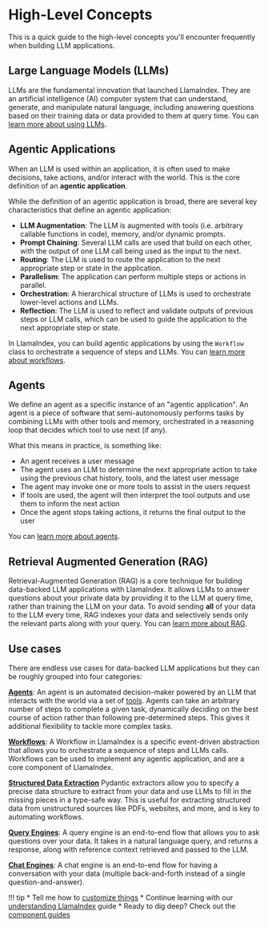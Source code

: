 # High-Level Concepts

This is a quick guide to the high-level concepts you'll encounter frequently when building LLM applications.

## Large Language Models (LLMs)

LLMs are the fundamental innovation that launched LlamaIndex. They are an artificial intelligence (AI) computer system that can understand, generate, and manipulate natural language, including answering questions based on their training data or data provided to them at query time. You can [learn more about using LLMs](../understanding/using_llms/using_llms.md).

## Agentic Applications

When an LLM is used within an application, it is often used to make decisions, take actions, and/or interact with the world. This is the core definition of an **agentic application**.

While the definition of an agentic application is broad, there are several key characteristics that define an agentic application:

- **LLM Augmentation**: The LLM is augmented with tools (i.e. arbitrary callable functions in code), memory, and/or dynamic prompts.
- **Prompt Chaining**: Several LLM calls are used that build on each other, with the output of one LLM call being used as the input to the next.
- **Routing**: The LLM is used to route the application to the next appropriate step or state in the application.
- **Parallelism**: The application can perform multiple steps or actions in parallel.
- **Orchestration**: A hierarchical structure of LLMs is used to orchestrate lower-level actions and LLMs.
- **Reflection**: The LLM is used to reflect and validate outputs of previous steps or LLM calls, which can be used to guide the application to the next appropriate step or state.

In LlamaIndex, you can build agentic applications by using the `Workflow` class to orchestrate a sequence of steps and LLMs. You can [learn more about workflows](../understanding/workflows/index.md).

## Agents

We define an agent as a specific instance of an "agentic application". An agent is a piece of software that semi-autonomously performs tasks by combining LLMs with other tools and memory, orchestrated in a reasoning loop that decides which tool to use next (if any).

What this means in practice, is something like:
- An agent receives a user message
- The agent uses an LLM to determine the next appropriate action to take using the previous chat history, tools, and the latest user message
- The agent may invoke one or more tools to assist in the users request
- If tools are used, the agent will then interpret the tool outputs and use them to inform the next action
- Once the agent stops taking actions, it returns the final output to the user

You can [learn more about agents](../understanding/agent/index.md).

## Retrieval Augmented Generation (RAG)

Retrieval-Augmented Generation (RAG) is a core technique for building data-backed LLM applications with LlamaIndex. It allows LLMs to answer questions about your private data by providing it to the LLM at query time, rather than training the LLM on your data. To avoid sending **all** of your data to the LLM every time, RAG indexes your data and selectively sends only the relevant parts along with your query. You can [learn more about RAG](../understanding/rag/index.md).

## Use cases

There are endless use cases for data-backed LLM applications but they can be roughly grouped into four categories:

[**Agents**](../module_guides/deploying/agents/index.md):
An agent is an automated decision-maker powered by an LLM that interacts with the world via a set of [tools](../module_guides/deploying/agents/tools.md). Agents can take an arbitrary number of steps to complete a given task, dynamically deciding on the best course of action rather than following pre-determined steps. This gives it additional flexibility to tackle more complex tasks.

[**Workflows**](../module_guides/workflow/index.md):
A Workflow in LlamaIndex is a specific event-driven abstraction that allows you to orchestrate a sequence of steps and LLMs calls. Workflows can be used to implement any agentic application, and are a core component of LlamaIndex.

[**Structured Data Extraction**](../use_cases/extraction.md)
Pydantic extractors allow you to specify a precise data structure to extract from your data and use LLMs to fill in the missing pieces in a type-safe way. This is useful for extracting structured data from unstructured sources like PDFs, websites, and more, and is key to automating workflows.

[**Query Engines**](../module_guides/deploying/query_engine/index.md):
A query engine is an end-to-end flow that allows you to ask questions over your data. It takes in a natural language query, and returns a response, along with reference context retrieved and passed to the LLM.

[**Chat Engines**](../module_guides/deploying/chat_engines/index.md):
A chat engine is an end-to-end flow for having a conversation with your data (multiple back-and-forth instead of a single question-and-answer).

!!! tip
    * Tell me how to [customize things](./customization.md)
    * Continue learning with our [understanding LlamaIndex](../understanding/index.md) guide
    * Ready to dig deep? Check out the [component guides](../module_guides/index.md)
